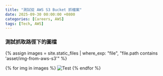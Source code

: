 ```yaml
---
title: "測試從 AWS S3 Bucket 抓檔案"
date: 2025-09-30 00:00:00 +0800
categories: [Careers, AWS]
tags: [Tech, AWS]
---
```


### 測試抓取路徑下的圖檔

{% assign images = site.static_files | where_exp: "file", "file.path contains 'asset/img-from-aws-s3'" %}

{% for img in images %}
  <img src="{{ img.path }}" alt="Test" />
{% endfor %}
